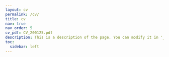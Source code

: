 ```yaml
---
layout: cv
permalink: /cv/
title: cv
nav: true
nav_order: 5
cv_pdf: CV_200125.pdf
description: This is a description of the page. You can modify it in '_pages/cv.md'. You can also change or remove the top pdf download button.
toc:
  sidebar: left
---
```

